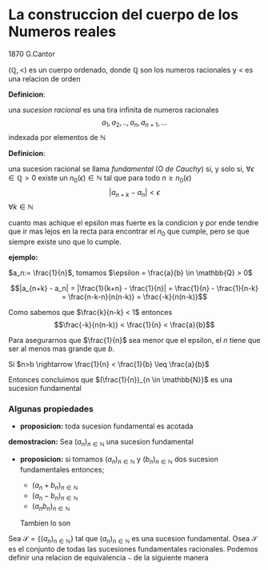 # La construccion del cuerpo de los Numeros reales

1870 G.Cantor

$(\mathbb{Q}, <)$ es un cuerpo ordenado, donde $\mathbb{Q}$ son los numeros racionales y $<$ es una relacion de orden

**Definicion**:

una _sucesion racional_ es una tira infinita de numeros racionales $$a_1, a_2, .. , a_n, a_{n+1}, ...$$ indexada por elementos de $\mathbb{N}$

**Definicion**:

una sucesion racional se llama _fundamental_ (O _de Cauchy_) si, y solo si, $\forall \epsilon \in \mathbb{Q} > 0$ existe un $n_0(\epsilon) \in \mathbb{N}$ tal que para todo $n \geq n_0(\epsilon)$ $$|a_{n+k} - a_n| < \epsilon$$ $\forall k \in \mathbb{N}$ 

cuanto mas achique el epsilon mas fuerte es la condicion y por ende tendre que ir mas lejos en la recta para encontrar el $n_0$ que cumple, pero se que siempre existe uno que lo cumple.

**ejemplo:**

$a_n:= \frac{1}{n}$, tomamos $\epsilon = \frac{a}{b} \in \mathbb{Q} > 0$

$$|a_{n+k} - a_n| = |\frac{1}{k+n} - \frac{1}{n}| = \frac{1}{n} - \frac{1}{n-k} = \frac{n-k-n}{n(n-k)} = \frac{-k}{n(n-k)}$$

Como sabemos que $\frac{k}{n-k} < 1$ entonces $$\frac{-k}{n(n-k)} < \frac{1}{n} < \frac{a}{b}$$

Para asegurarnos que $\frac{1}{n}$ sea menor que el epsilon, el $n$ tiene que ser al menos mas grande que $b$.

Si $n>b \rightarrow \frac{1}{n} < \frac{1}{b} \leq \frac{a}{b}$

Entonces concluimos que $(\frac{1}{n})_{n \in \mathbb{N}}$ es una sucesion fundamental

### Algunas propiedades

- **proposicion:** toda sucesion fundamental es acotada

**demostracion:** Sea $(a_n)_{n \in \mathbb{N}}$ una sucesion fundamental




- **proposicion:** si tomamos $(a_n)_{n \in \mathbb{N}}$ y $(b_n)_{n \in \mathbb{N}}$ dos sucesion fundamentales entonces;
    
    - $(a_n + b_n)_{n \in \mathbb{N}}$ 
    - $(a_n - b_n)_{n \in \mathbb{N}}$ 
    - $(a_n  b_n)_{n \in \mathbb{N}}$ 

    Tambien lo son

Sea $\mathcal{S} = \{(a_n)_{n \in \mathbb{N}}\}$ tal que $(a_n)_{n \in \mathbb{N}}$ es una sucesion fundamental.
Osea $\mathcal{S}$ es el conjunto de todas las sucesiones fundamentales racionales.
Podemos definir una relacion de equivalencia $\sim$ de la siguiente manera